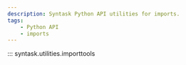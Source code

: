 ```yaml
---
description: Syntask Python API utilities for imports.
tags:
    - Python API
    - imports
---
```


::: syntask.utilities.importtools
